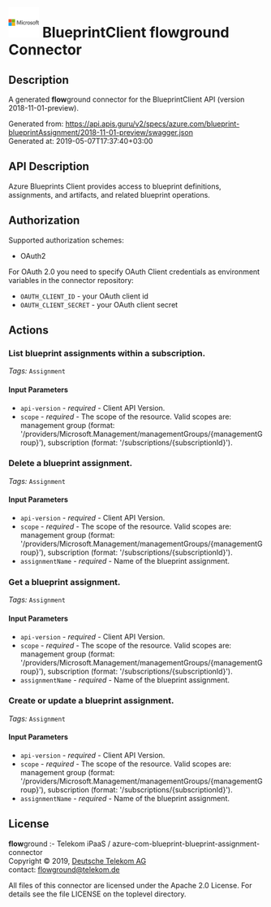 # ![LOGO](logo.png) BlueprintClient **flow**ground Connector

## Description

A generated **flow**ground connector for the BlueprintClient API (version 2018-11-01-preview).

Generated from: https://api.apis.guru/v2/specs/azure.com/blueprint-blueprintAssignment/2018-11-01-preview/swagger.json<br/>
Generated at: 2019-05-07T17:37:40+03:00

## API Description

Azure Blueprints Client provides access to blueprint definitions, assignments, and artifacts, and related blueprint operations.

## Authorization

Supported authorization schemes:
- OAuth2

For OAuth 2.0 you need to specify OAuth Client credentials as environment variables in the connector repository:
* `OAUTH_CLIENT_ID` - your OAuth client id
* `OAUTH_CLIENT_SECRET` - your OAuth client secret

## Actions

### List blueprint assignments within a subscription.

*Tags:* `Assignment`

#### Input Parameters
* `api-version` - _required_ - Client API Version.
* `scope` - _required_ - The scope of the resource. Valid scopes are: management group (format: '/providers/Microsoft.Management/managementGroups/{managementGroup}'), subscription (format: '/subscriptions/{subscriptionId}').

### Delete a blueprint assignment.

*Tags:* `Assignment`

#### Input Parameters
* `api-version` - _required_ - Client API Version.
* `scope` - _required_ - The scope of the resource. Valid scopes are: management group (format: '/providers/Microsoft.Management/managementGroups/{managementGroup}'), subscription (format: '/subscriptions/{subscriptionId}').
* `assignmentName` - _required_ - Name of the blueprint assignment.

### Get a blueprint assignment.

*Tags:* `Assignment`

#### Input Parameters
* `api-version` - _required_ - Client API Version.
* `scope` - _required_ - The scope of the resource. Valid scopes are: management group (format: '/providers/Microsoft.Management/managementGroups/{managementGroup}'), subscription (format: '/subscriptions/{subscriptionId}').
* `assignmentName` - _required_ - Name of the blueprint assignment.

### Create or update a blueprint assignment.

*Tags:* `Assignment`

#### Input Parameters
* `api-version` - _required_ - Client API Version.
* `scope` - _required_ - The scope of the resource. Valid scopes are: management group (format: '/providers/Microsoft.Management/managementGroups/{managementGroup}'), subscription (format: '/subscriptions/{subscriptionId}').
* `assignmentName` - _required_ - Name of the blueprint assignment.

## License

**flow**ground :- Telekom iPaaS / azure-com-blueprint-blueprint-assignment-connector<br/>
Copyright © 2019, [Deutsche Telekom AG](https://www.telekom.de)<br/>
contact: flowground@telekom.de

All files of this connector are licensed under the Apache 2.0 License. For details
see the file LICENSE on the toplevel directory.
